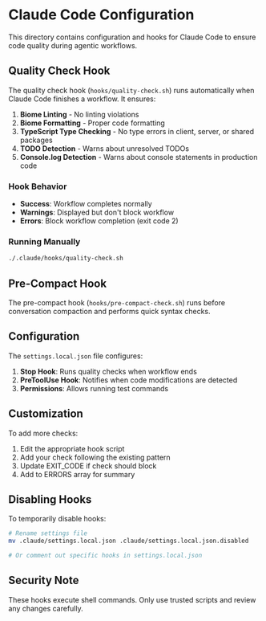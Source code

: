 # Claude Code Configuration

This directory contains configuration and hooks for Claude Code to ensure code quality during agentic workflows.

## Quality Check Hook

The quality check hook (`hooks/quality-check.sh`) runs automatically when Claude Code finishes a workflow. It ensures:

1. **Biome Linting** - No linting violations
2. **Biome Formatting** - Proper code formatting
3. **TypeScript Type Checking** - No type errors in client, server, or shared packages
4. **TODO Detection** - Warns about unresolved TODOs
5. **Console.log Detection** - Warns about console statements in production code

### Hook Behavior

- **Success**: Workflow completes normally
- **Warnings**: Displayed but don't block workflow
- **Errors**: Block workflow completion (exit code 2)

### Running Manually

```bash
./.claude/hooks/quality-check.sh
```

## Pre-Compact Hook

The pre-compact hook (`hooks/pre-compact-check.sh`) runs before conversation compaction and performs quick syntax checks.

## Configuration

The `settings.local.json` file configures:

1. **Stop Hook**: Runs quality checks when workflow ends
2. **PreToolUse Hook**: Notifies when code modifications are detected
3. **Permissions**: Allows running test commands

## Customization

To add more checks:

1. Edit the appropriate hook script
2. Add your check following the existing pattern
3. Update EXIT_CODE if check should block
4. Add to ERRORS array for summary

## Disabling Hooks

To temporarily disable hooks:

```bash
# Rename settings file
mv .claude/settings.local.json .claude/settings.local.json.disabled

# Or comment out specific hooks in settings.local.json
```

## Security Note

These hooks execute shell commands. Only use trusted scripts and review any changes carefully.
